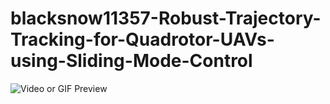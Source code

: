 # blacksnow11357-Robust-Trajectory-Tracking-for-Quadrotor-UAVs-using-Sliding-Mode-Control

<img src="traj_ortho_view.mp4" alt="Video or GIF Preview" />
